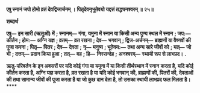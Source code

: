 **एषु स्नानं जपो होमो व्रतं देवद्विजार्चनम् ।** **पितृदेवनृभूतेवयो यद्दत्तं तद्ध्यनश्वरम् ॥ २५॥** 

**शब्दार्थ** 

**एषु—** **इन सारी (ऋतुओं) में** **; स्नानम्—** **गंगा, यमुना में स्नान या किसी अन्य पुण्य स्थल में स्नान** **; जप:—** **कीर्तन** **; होम:—** **अग्नि** **यज्ञ** **; व्रतम्—** **व्रत रखना** **; देव—** **भगवान्** **; द्विज-अर्चनम्—** **ब्राह्मणों या वैष्णवों की पूजा करना** **; पितृ—** **पितर** **; देव—** **देवता** **;** **नृ—** **मनुष्य** **; भूतेवय:—** **तथा अन्य सारे जीवों को** **; यत्—** **जो भी** **; दत्तम्—** **प्रदान किया हुआ** **; तत्—** **वह** **; हि—** **निस्सन्देह** **;** **अनश्वरम्—** **स्थायी रूप से लाभप्रद।** **.** 

**ऋतु-परिवर्तन के इन अवसरों पर यदि कोई गंगा या यमुना में या किसी तीर्थस्थान में स्नान** **करता है, यदि कोई कीर्तन करता है, अग्नि यज्ञ करता है, व्रत रखता है या यदि कोई भगवान्** **की, ब्राह्मणों की, पितरों की, देवताओं की तथा सामान्य जीवों की पूजा करता है या जो कुछ** **दान देता है, तो उसका स्थायी लाभप्रद फल मिलता है।** **** 